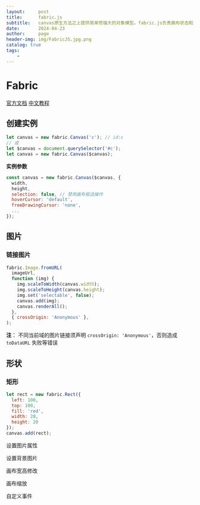 ```yaml
---
layout:     post
title:      fabric.js
subtitle:   canvas原生方法之上提供简单而强大的对象模型。fabric.js负责画布状态和渲染，并让我们直接使用绘制后的“对象”。
date:       2024-04-23
author:     page
header-img: img/FabricJS.jpg.png
catalog: true
tags:
    - 
---
```


# Fabric

[官方文档](https://github.com/fabricjs/fabric.js) [中文教程](https://github.com/Rookie-Birds/Fabric-Tutorial_zh-CN)

## 创建实例

```js
let canvas = new fabric.Canvas('c'); // id:c
// 或
let $canvas = document.querySelector('#c');
let canvas = new fabric.Canvas($canvas);
```

**实例参数**

```js
const canvas = new fabric.Canvas($canvas, {
  width,
  height,
  selection: false, // 禁用画布框选操作
  hoverCursor: 'default',
  freeDrawingCursor: 'none',
  ...
});
```

## 图片

### 链接图片

```js
fabric.Image.fromURL(
  imageUrl,
  function (img) {
    img.scaleToWidth(canvas.width);
    img.scaleToHeight(canvas.height);
    img.set('selectable', false);
    canvas.add(img);
    canvas.renderAll();
  },
  { crossOrigin: 'Anonymous' },
);
```

**注**： 不同当前域的图片链接须声明 `crossOrigin: 'Anonymous'`，否则造成 `toDataURL` 失败等错误

## 形状

### 矩形

```js
let rect = new fabric.Rect({
  left: 100,
  top: 100,
  fill: 'red',
  width: 20,
  height: 20
});
canvas.add(rect);
```

设置图片属性

设置背景图片

画布宽高修改

画布缩放



自定义事件
